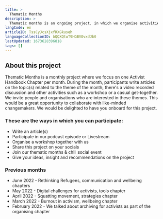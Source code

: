 ```yaml
---
title: >
  Thematic Months
description: >
  Thematic months is an ongoing project, in which we organise activities around an activist handbook chapter each month. 
langCode: en
articleID: TssCyJcsXjxfRXGkuseh
languageCollectionID: bQQXQtwT9HGBVOvxdJb0
lastUpdated: 1673628396818
tags: []
---
```


## About this project

Thematic Months is a monthly project where we focus on one Activist Handbook Chapter per month. During the month, participants write articles on the topic(s) related to the theme of the month, there's a video recorded discussion and other activities such as a workshop or a casual get-together. We invite people and organisations who are interested in these themes. This would be a great opportunity to collaborate with like-minded changemakers. We would be delighted to have you onboard for this project.

### These are the ways in which you can participate:

-   Write an article(s)
-   Participate in our podcast episode or Livestream
-   Organise a workshop together with us
-   Share this project on your socials
-   Join our thematic months & chill social event
-   Give your ideas, insight and recommendations on the project

### Previous months

-   June 2022 - Rethinking Refugees, communication and wellbeing chapters
-   May 2022 - Digital challenges for activists, tools chapter
-   April 2022 - Squatting movement, strategies chapter
-   March 2022 - Burnout in activism, wellbeing chapter
-   February 2022 - We talked about archiving for activists as part of the organising chapter